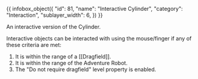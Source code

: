 {{ infobox_object({
	"id": 81,
	"name": "Interactive Cylinder",
	"category": "Interaction",
	"sublayer_width": 6,
}) }}

An interactive version of the Cylinder.

Interactive objects can be interacted with using the mouse/finger if any of these criteria are met:
1. It is within the range of a [[Dragfield]].
2. It is within the range of the Adventure Robot.
3. The "Do not require dragfield" level property is enabled.
